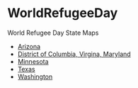 WorldRefugeeDay
===============

World Refugee Day State Maps

 - [Arizona](http://americanredcross.github.io/WorldRefugeeDay/Arizona)
 - [District of Columbia, Virgina, Maryland](http://americanredcross.github.io/WorldRefugeeDay/DMV)
 - [Minnesota](http://americanredcross.github.io/WorldRefugeeDay/Minnesota)
 - [Texas](http://americanredcross.github.io/WorldRefugeeDay/Texas)
 - [Washington](http://americanredcross.github.io/WorldRefugeeDay/Washington)
